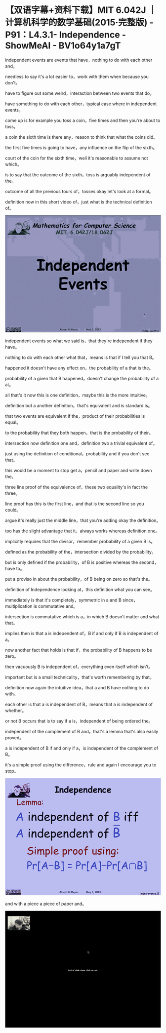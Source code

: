 # 【双语字幕+资料下载】MIT 6.042J ｜ 计算机科学的数学基础(2015·完整版) - P91：L4.3.1- Independence - ShowMeAI - BV1o64y1a7gT

independent events are events that have，nothing to do with each other and。

needless to say it's a lot easier to，work with them when because you don't。

have to figure out some weird，interaction between two events that do。

have something to do with each other，typical case where in independent events。

come up is for example you toss a coin，five times and then you're about to toss。

a coin the sixth time is there any，reason to think that what the coins did。

the first five times is going to have，any influence on the flip of the sixth。

court of the coin for the sixth time，well it's reasonable to assume not which。

is to say that the outcome of the sixth，toss is arguably independent of the。

outcome of all the previous tours of，tosses okay let's look at a formal。

definition now in this short video of，just what is the technical definition of。



![](img/f2bde47ec1b89faa233880df14aa5f1a_1.png)

independent events so what we said is，that they're independent if they have。

nothing to do with each other what that，means is that if I tell you that B。

happened it doesn't have any effect on，the probability of a that is the。

probability of a given that B happened，doesn't change the probability of a at。

all that's it now this is one definition，maybe this is the more intuitive。

definition but a another definition，that's equivalent and is standard is。

that two events are equivalent if the，product of their probabilities is equal。

to the probability that they both happen，that is the probability of their。

intersection now definition one and，definition two a trivial equivalent of。

just using the definition of conditional，probability and if you don't see that。

this would be a moment to stop get a，pencil and paper and write down the。

three line proof of the equivalence of，these two equality's in fact the three。

line proof has this is the first line，and that is the second line so you could。

argue it's really just the middle line，that you're adding okay the definition。

too has the slight advantage that it，always works whereas definition one。

implicitly requires that the divisor，remember probability of a given B is。

defined as the probability of the，intersection divided by the probability。

but is only defined if the probability，of B is positive whereas the second，have to。

put a proviso in about the probability，of B being on zero so that's the。

definition of Independence looking at，this definition what you can see。

immediately is that it's completely，symmetric in a and B since，multiplication is commutative and。

intersection is commutative which is a，in which B doesn't matter and what that。

implies then is that a is independent of，B if and only if B is independent of a。

now another fact that holds is that if，the probability of B happens to be zero。

then vacuously B is independent of，everything even itself which isn't。

important but is a small technicality，that's worth remembering by that。

definition now again the intuitive idea，that a and B have nothing to do with。

each other is that a is independent of B，means that a is independent of whether。

or not B occurs that is to say if a is，independent of being ordered the。

independent of the complement of B and，that's a lemma that's also easily proved。

a is independent of B if and only if a，is independent of the complement of B。

it's a simple proof using the difference，rule and again I encourage you to stop。



![](img/f2bde47ec1b89faa233880df14aa5f1a_3.png)

and with a piece a piece of paper and。

![](img/f2bde47ec1b89faa233880df14aa5f1a_5.png)